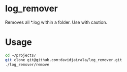 # log_remover

Removes all *.log within a folder.  Use with caution.

# Usage

```bash
cd ~/projects/
git clone git@github.com:davidjairala/log_remover.git
./log_remover/remove
```
